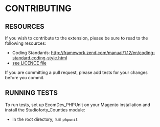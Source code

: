 # CONTRIBUTING

## RESOURCES

If you wish to contribute to the extension, please be sure to read to the following resources:

 -  Coding Standards:
    http://framework.zend.com/manual/1.12/en/coding-standard.coding-style.html
 -  [see LICENCE file](https://github.com/studioforty9/counties/blob/master/LICENCE)

If you are committing a pull request, please add tests for your changes before you commit.

## RUNNING TESTS

To run tests, set up EcomDev_PHPUnit on your Magento installation and install the Studioforty_Counties module:

- In the root directory, run `phpunit`
